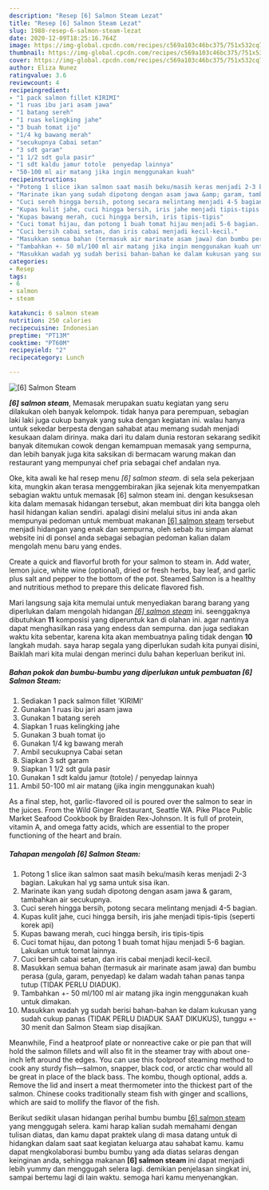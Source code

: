 ```yaml
---
description: "Resep [6] Salmon Steam Lezat"
title: "Resep [6] Salmon Steam Lezat"
slug: 1988-resep-6-salmon-steam-lezat
date: 2020-12-09T18:25:16.764Z
image: https://img-global.cpcdn.com/recipes/c569a103c46bc375/751x532cq70/6-salmon-steam-foto-resep-utama.jpg
thumbnail: https://img-global.cpcdn.com/recipes/c569a103c46bc375/751x532cq70/6-salmon-steam-foto-resep-utama.jpg
cover: https://img-global.cpcdn.com/recipes/c569a103c46bc375/751x532cq70/6-salmon-steam-foto-resep-utama.jpg
author: Eliza Nunez
ratingvalue: 3.6
reviewcount: 4
recipeingredient:
- "1 pack salmon fillet KIRIMI"
- "1 ruas ibu jari asam jawa"
- "1 batang sereh"
- "1 ruas kelingking jahe"
- "3 buah tomat ijo"
- "1/4 kg bawang merah"
- "secukupnya Cabai setan"
- "3 sdt garam"
- "1 1/2 sdt gula pasir"
- "1 sdt kaldu jamur totole  penyedap lainnya"
- "50-100 ml air matang jika ingin menggunakan kuah"
recipeinstructions:
- "Potong 1 slice ikan salmon saat masih beku/masih keras menjadi 2-3 bagian. Lakukan hal yg sama untuk sisa ikan."
- "Marinate ikan yang sudah dipotong dengan asam jawa &amp; garam, tambahkan air secukupnya."
- "Cuci sereh hingga bersih, potong secara melintang menjadi 4-5 bagian."
- "Kupas kulit jahe, cuci hingga bersih, iris jahe menjadi tipis-tipis (seperti korek api)"
- "Kupas bawang merah, cuci hingga bersih, iris tipis-tipis"
- "Cuci tomat hijau, dan potong 1 buah tomat hijau menjadi 5-6 bagian. Lakukan untuk tomat lainnya."
- "Cuci bersih cabai setan, dan iris cabai menjadi kecil-kecil."
- "Masukkan semua bahan (termasuk air marinate asam jawa) dan bumbu perasa (gula, garam, penyedap) ke dalam wadah tahan panas tanpa tutup (TIDAK PERLU DIADUK)."
- "Tambahkan +- 50 ml/100 ml air matang jika ingin menggunakan kuah untuk dimakan."
- "Masukkan wadah yg sudah berisi bahan-bahan ke dalam kukusan yang sudah cukup panas (TIDAK PERLU DIADUK SAAT DIKUKUS), tunggu +- 30 menit dan Salmon Steam siap disajikan."
categories:
- Resep
tags:
- 6
- salmon
- steam

katakunci: 6 salmon steam 
nutrition: 250 calories
recipecuisine: Indonesian
preptime: "PT13M"
cooktime: "PT60M"
recipeyield: "2"
recipecategory: Lunch

---
```



![[6] Salmon Steam](https://img-global.cpcdn.com/recipes/c569a103c46bc375/751x532cq70/6-salmon-steam-foto-resep-utama.jpg)

<b><i>[6] salmon steam</i></b>, Memasak merupakan suatu kegiatan yang seru dilakukan oleh banyak kelompok. tidak hanya para perempuan, sebagian laki laki juga cukup banyak yang suka dengan kegiatan ini. walau hanya untuk sekedar berpesta dengan sahabat atau memang sudah menjadi kesukaan dalam dirinya. maka dari itu dalam dunia restoran sekarang sedikit banyak ditemukan cowok dengan kemampuan memasak yang sempurna, dan lebih banyak juga kita saksikan di bermacam warung makan dan restaurant yang mempunyai chef pria sebagai chef andalan nya.

Oke, kita awali ke hal resep menu <i>[6] salmon steam</i>. di sela sela pekerjaan kita, mungkin akan terasa menggembirakan jika sejenak kita menyempatkan sebagian waktu untuk memasak [6] salmon steam ini. dengan kesuksesan kita dalam memasak hidangan tersebut, akan membuat diri kita bangga oleh hasil hidangan kalian sendiri. apalagi disini melalui situs ini anda akan mempunyai pedoman untuk membuat makanan <u>[6] salmon steam</u> tersebut menjadi hidangan yang enak dan sempurna, oleh sebab itu simpan alamat website ini di ponsel anda sebagai sebagian pedoman kalian dalam mengolah menu baru yang endes.

Create a quick and flavorful broth for your salmon to steam in. Add water, lemon juice, white wine (optional), dried or fresh herbs, bay leaf, and garlic plus salt and pepper to the bottom of the pot. Steamed Salmon is a healthy and nutritious method to prepare this delicate flavored fish.


Mari langsung saja kita memulai untuk menyediakan barang barang yang diperlukan dalam mengolah hidangan <u><i>[6] salmon steam</i></u> ini. seenggaknya dibutuhkan <b>11</b> komposisi yang diperuntuk kan di olahan ini. agar nantinya dapat menghasilkan rasa yang endess dan sempurna. dan juga sediakan waktu kita sebentar, karena kita akan membuatnya paling tidak dengan <b>10</b> langkah mudah. saya harap segala yang diperlukan sudah kita punyai disini, Baiklah mari kita mulai dengan merinci dulu bahan keperluan berikut ini.

<!--inarticleads1-->

##### Bahan pokok dan bumbu-bumbu yang diperlukan untuk pembuatan [6] Salmon Steam:

1. Sediakan 1 pack salmon fillet &#39;KIRIMI&#39;
1. Gunakan 1 ruas ibu jari asam jawa
1. Gunakan 1 batang sereh
1. Siapkan 1 ruas kelingking jahe
1. Gunakan 3 buah tomat ijo
1. Gunakan 1/4 kg bawang merah
1. Ambil secukupnya Cabai setan
1. Siapkan 3 sdt garam
1. Siapkan 1 1/2 sdt gula pasir
1. Gunakan 1 sdt kaldu jamur (totole) / penyedap lainnya
1. Ambil 50-100 ml air matang (jika ingin menggunakan kuah)


As a final step, hot, garlic-flavored oil is poured over the salmon to sear in the juices. From the Wild Ginger Restaurant, Seattle WA. Pike Place Public Market Seafood Cookbook by Braiden Rex-Johnson. It is full of protein, vitamin A, and omega fatty acids, which are essential to the proper functioning of the heart and brain. 

<!--inarticleads2-->

##### Tahapan mengolah [6] Salmon Steam:

1. Potong 1 slice ikan salmon saat masih beku/masih keras menjadi 2-3 bagian. Lakukan hal yg sama untuk sisa ikan.
1. Marinate ikan yang sudah dipotong dengan asam jawa &amp; garam, tambahkan air secukupnya.
1. Cuci sereh hingga bersih, potong secara melintang menjadi 4-5 bagian.
1. Kupas kulit jahe, cuci hingga bersih, iris jahe menjadi tipis-tipis (seperti korek api)
1. Kupas bawang merah, cuci hingga bersih, iris tipis-tipis
1. Cuci tomat hijau, dan potong 1 buah tomat hijau menjadi 5-6 bagian. Lakukan untuk tomat lainnya.
1. Cuci bersih cabai setan, dan iris cabai menjadi kecil-kecil.
1. Masukkan semua bahan (termasuk air marinate asam jawa) dan bumbu perasa (gula, garam, penyedap) ke dalam wadah tahan panas tanpa tutup (TIDAK PERLU DIADUK).
1. Tambahkan +- 50 ml/100 ml air matang jika ingin menggunakan kuah untuk dimakan.
1. Masukkan wadah yg sudah berisi bahan-bahan ke dalam kukusan yang sudah cukup panas (TIDAK PERLU DIADUK SAAT DIKUKUS), tunggu +- 30 menit dan Salmon Steam siap disajikan.


Meanwhile, Find a heatproof plate or nonreactive cake or pie pan that will hold the salmon fillets and will also fit in the steamer tray with about one-inch left around the edges. You can use this foolproof steaming method to cook any sturdy fish—salmon, snapper, black cod, or arctic char would all be great in place of the black bass. The kombu, though optional, adds a. Remove the lid and insert a meat thermometer into the thickest part of the salmon. Chinese cooks traditionally steam fish with ginger and scallions, which are said to mollify the flavor of the fish. 

Berikut sedikit ulasan hidangan perihal bumbu bumbu <u>[6] salmon steam</u> yang menggugah selera. kami harap kalian sudah memahami dengan tulisan diatas, dan kamu dapat praktek ulang di masa datang untuk di hidangkan dalam saat saat kegiatan keluarga atau sahabat kamu. kamu dapat mengkolaborasi bumbu bumbu yang ada diatas selaras dengan keinginan anda, sehingga makanan <b>[6] salmon steam</b> ini dapat menjadi lebih yummy dan menggugah selera lagi. demikian penjelasan singkat ini, sampai bertemu lagi di lain waktu. semoga hari kamu menyenangkan.
